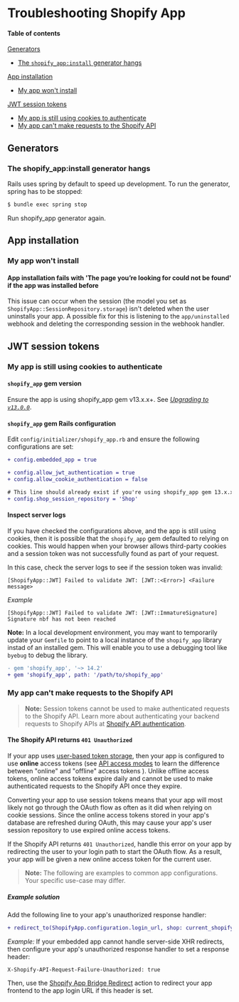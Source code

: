 # Troubleshooting Shopify App

#### Table of contents

[Generators](#generators)
  * [The `shopify_app:install` generator hangs](#the-shopifyappinstall-generator-hangs)

[App installation](#app-installation)
  * [My app won't install](#my-app-wont-install)

[JWT session tokens](#jwt-session-tokens)
  * [My app is still using cookies to authenticate](#my-app-is-still-using-cookies-to-authenticate)
  * [My app can't make requests to the Shopify API](#my-app-cant-make-requests-to-the-shopify-api)

## Generators

### The shopify_app:install generator hangs

Rails uses spring by default to speed up development. To run the generator, spring has to be stopped:

```sh
$ bundle exec spring stop
```

Run shopify_app generator again.

## App installation

### My app won't install

#### App installation fails with 'The page you’re looking for could not be found' if the app was installed before

This issue can occur when the session (the model you set as `ShopifyApp::SessionRepository.storage`) isn't deleted when the user uninstalls your app. A possible fix for this is listening to the `app/uninstalled` webhook and deleting the corresponding session in the webhook handler.

## JWT session tokens

### My app is still using cookies to authenticate

#### `shopify_app` gem version

Ensure the app is using shopify_app gem v13.x.x+. See [*Upgrading to `v13.0.0`*](/docs/Upgrading.md#upgrading-to-v1300).

#### `shopify_app` gem Rails configuration

Edit `config/initializer/shopify_app.rb` and ensure the following configurations are set:

```diff
+ config.embedded_app = true

+ config.allow_jwt_authentication = true
+ config.allow_cookie_authentication = false

# This line should already exist if you're using shopify_app gem 13.x.x+
+ config.shop_session_repository = 'Shop'
```

#### Inspect server logs

If you have checked the configurations above, and the app is still using cookies, then it is possible that the `shopify_app` gem defaulted to relying on cookies. This would happen when your browser allows third-party cookies and a session token was not successfully found as part of your request.

In this case, check the server logs to see if the session token was invalid:

```los
[ShopifyApp::JWT] Failed to validate JWT: [JWT::<Error>] <Failure message>
```

*Example*

```
[ShopifyApp::JWT] Failed to validate JWT: [JWT::ImmatureSignature] Signature nbf has not been reached
```

**Note:** In a local development environment, you may want to temporarily update your `Gemfile` to point to a local instance of the `shopify_app` library instad of an installed gem. This will enable you to use a debugging tool like `byebug` to debug the library.

```diff
- gem 'shopify_app', '~> 14.2'
+ gem 'shopify_app', path: '/path/to/shopify_app'
```

### My app can't make requests to the Shopify API

> **Note:** Session tokens cannot be used to make authenticated requests to the Shopify API. Learn more about authenticating your backend requests to Shopify APIs at [Shopify API authentication](https://shopify.dev/concepts/about-apis/authentication).

#### The Shopify API returns `401 Unauthorized`

If your app uses [user-based token storage](/docs/shopify_app/session-repository.md#user-based-token-storage), then your app is configured to use **online** access tokens (see [API access modes](https://shopify.dev/concepts/about-apis/authentication#api-access-modes) to learn the difference between "online" and "offline" access tokens ). Unlike offline access tokens, online access tokens expire daily and cannot be used to make authenticated requests to the Shopify API once they expire.

Converting your app to use session tokens means that your app will most likely not go through the OAuth flow as often as it did when relying on cookie sessions. Since the online access tokens stored in your app's database are refreshed during OAuth, this may cause your app's user session repository to use expired online access tokens.

If the Shopify API  returns `401 Unauthorized`, handle this error on your app by redirecting the user to your login path to start the OAuth flow. As a result, your app will be given a new online access token for the current user.

> **Note:** The following are examples to common app configurations. Your specific use-case may differ.

##### Example solution

Add the following line to your app's unauthorized response handler:

```diff
+ redirect_to(ShopifyApp.configuration.login_url, shop: current_shopify_domain)
```

_Example:_ If your embedded app cannot handle server-side XHR redirects, then configure your app's unauthorized response handler to set a response header:

```
X-Shopify-API-Request-Failure-Unauthorized: true
```

Then, use the [Shopify App Bridge Redirect](https://shopify.dev/tools/app-bridge/actions/navigation/redirect) action to redirect your app frontend to the app login URL if this header is set.